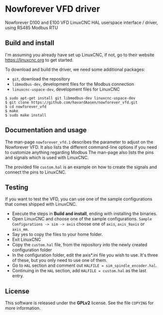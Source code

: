 # Nowforever VFD driver
Nowforever D100 and E100 VFD LinuxCNC HAL userspace interface / driver, using
RS485 Modbus RTU

## Build and install
I'm assuming you already have set up LinuxCNC, if not, go to their website
<https://linuxcnc.org> to get started.

To download and build the driver, we need some additional packages:

- `git`, download the repository
- `libmodbus-dev`, development files for the Modbus connection
- `linuxcnc-uspace-dev`, development files for LinuxCNC

```
$ sudo apt-get install git libmodbus-dev linuxcnc-uspace-dev
$ git clone https://github.com/havardAasen/nowforever_vfd.git
$ cd nowforever_vfd
$ make
$ sudo make install
```

## Documentation and usage
The man-page `nowforever_vfd.1` describes the parameter to adjust on the
Nowforever VFD. It also lists the different command-line options if you
need to customize anything regarding Modbus The man-page also lists the
pins and signals which is used with LinuxCNC.

The provided file `custom.hal` is an example on how to create the signals
and connect the pins to LinuxCNC.

## Testing
If you want to test the VFD, you can use one of the sample configurations
that comes shipped with LinuxCNC.

- Execute the steps in **Build and install**, ending with installing
  the binaries.
- Open LinuxCNC and choose one of the sample configurations.
  `Sample Configurations -> sim -> axis`
  choose one of `axis`, `axis_9axis` or `axis_mm`.
- Say yes to copy the files to your home folder.
- Exit LinuxCNC
- Copy the `custom.hal` file, from the repository into the newly created
  configuration folder
- In the configuration folder, edit the axis*.ini file you wish to use.
  It's three of these, but you only need to use one of them.
- Go to `HAL` section and comment out `HALFILE = sim_spindle_encoder.hal`.
- Continuing in the `HAL` section, add `HALFILE = custom.hal` as the last entry.

## License
This software is released under the **GPLv2** license. See the file `COPYING`
for more information.
